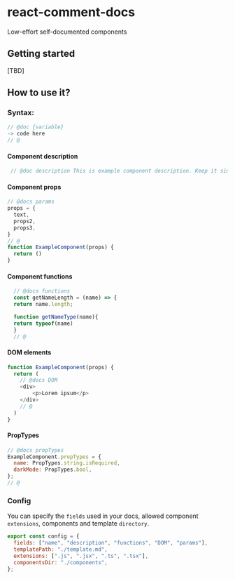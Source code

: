 # react-comment-docs

Low-effort self-documented components

## Getting started

[TBD]

## How to use it? 

### Syntax:

```javascript
// @doc {variable}
-> code here
// @ 
```
#### Component description
```javascript
 // @doc description This is example component description. Keep it simple and easy to understand, try to describe all the component logic. @
```

#### Component props
```javascript
// @docs params
props = { 
  text,
  props2,
  props3,
}
// @
function ExampleComponent(props) {
  return ()
}
```


#### Component functions 
```javascript
  // @docs functions
  const getNameLength = (name) => {
  return name.length;

  function getNameType(name){
  return typeof(name)  
  }
  // @
```

#### DOM elements
```javascript
function ExampleComponent(props) {
  return (
    // @docs DOM
    <div>
        <p>Lorem ipsum</p>
    </div>
    // @
  )
}
```

#### PropTypes
```javascript
// @docs propTypes
ExampleComponent.propTypes = {
  name: PropTypes.string.isRequired,
  darkMode: PropTypes.bool,
};
// @
```

### Config 
You can specify the `fields` used in your docs, allowed component `extensions`, components and template `directory`.
```javascript
export const config = {
  fields: ["name", "description", "functions", "DOM", "params"],
  templatePath: "./template.md",
  extensions: [".js", ".jsx", ".ts", ".tsx"],
  componentsDir: "./components",
};

```

